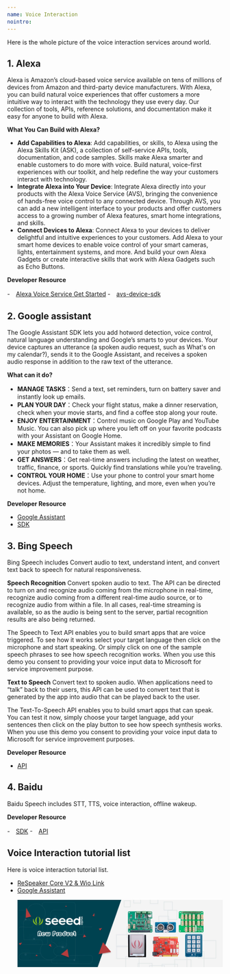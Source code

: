 ```yaml
---
name: Voice Interaction
nointro:
---
```


Here is the whole picture of the voice interaction services around world. 

## 1. Alexa

Alexa is Amazon’s cloud-based voice service available on tens of millions of devices from Amazon and third-party device manufacturers. With Alexa, you can build natural voice experiences that offer customers a more intuitive way to interact with the technology they use every day. Our collection of tools, APIs, reference solutions, and documentation make it easy for anyone to build with Alexa.

**What You Can Build with Alexa?**
- **Add Capabilities to Alexa**: Add capabilities, or skills, to Alexa using the Alexa Skills Kit (ASK), a collection of self-service APIs, tools, documentation, and code samples. Skills make Alexa smarter and enable customers to do more with voice. Build natural, voice-first experiences with our toolkit, and help redefine the way your customers interact with technology.
- **Integrate Alexa into Your Device**: Integrate Alexa directly into your products with the Alexa Voice Service (AVS), bringing the convenience of hands-free voice control to any connected device. Through AVS, you can add a new intelligent interface to your products and offer customers access to a growing number of Alexa features, smart home integrations, and skills.
- **Connect Devices to Alexa**: Connect Alexa to your devices to deliver delightful and intuitive experiences to your customers. Add Alexa to your smart home devices to enable voice control of your smart cameras, lights, entertainment systems, and more. And build your own Alexa Gadgets or create interactive skills that work with Alexa Gadgets such as Echo Buttons.

**Developer Resource**

-　[Alexa Voice Service Get Started](https://developer.amazon.com/zh/alexa-voice-service)
-　[avs-device-sdk](https://github.com/alexa/avs-device-sdk/wiki)

## 2. Google assistant

The Google Assistant SDK lets you add hotword detection, voice control, natural language understanding and Google’s smarts to your devices. Your device captures an utterance (a spoken audio request, such as What's on my calendar?), sends it to the Google Assistant, and receives a spoken audio response in addition to the raw text of the utterance.

**What can it do?**
- **MANAGE TASKS**：Send a text, set reminders, turn on battery saver and instantly look up emails.
- **PLAN YOUR DAY**：Check your flight status, make a dinner reservation, check when your movie starts, and find a coffee stop along your route.
- **ENJOY ENTERTAINMENT**：Control music on Google Play and YouTube Music. You can also pick up where you left off on your favorite podcasts with your Assistant on Google Home.
- **MAKE MEMORIES**：Your Assistant makes it incredibly simple to find your photos — and to take them as well.
- **GET ANSWERS**：Get real-time answers including the latest on weather, traffic, finance, or sports. Quickly find translations while you’re traveling.
- **CONTROL YOUR HOME**：Use your phone to control your smart home devices. Adjust the temperature, lighting, and more, even when you’re not home.

**Developer Resource**

- [Google Assistant](https://assistant.google.com/)
- [SDK](https://developers.google.com/assistant/sdk/overview)

## 3. Bing Speech

Bing Speech includes Convert audio to text, understand intent, and convert text back to speech for natural responsiveness.

**Speech Recognition**
Convert spoken audio to text. The API can be directed to turn on and recognize audio coming from the microphone in real-time, recognize audio coming from a different real-time audio source, or to recognize audio from within a file. In all cases, real-time streaming is available, so as the audio is being sent to the server, partial recognition results are also being returned.

The Speech to Text API enables you to build smart apps that are voice triggered. To see how it works select your target language then click on the microphone and start speaking. Or simply click on one of the sample speech phrases to see how speech recognition works. When you use this demo you consent to providing your voice input data to Microsoft for service improvement purpose.

**Text to Speech**
Convert text to spoken audio. When applications need to “talk” back to their users, this API can be used to convert text that is generated by the app into audio that can be played back to the user.

The Text-To-Speech API enables you to build smart apps that can speak. You can test it now, simply choose your target language, add your sentences then click on the play button to see how speech synthesis works. When you use this demo you consent to providing your voice input data to Microsoft for service improvement purposes.

**Developer Resource**

- [API](https://docs.microsoft.com/en-us/azure/cognitive-services/speech/home)


## 4. Baidu

Baidu Speech includes STT, TTS, voice interaction, offline wakeup. 

**Developer Resource**

-　[SDK](https://github.com/MyDuerOS/DuerOS-Python-Client)
-　[API](http://ai.baidu.com/docs#/ASR-Android-SDK/top)

## Voice Interaction tutorial list

Here is voice interaction tutorial list.

- [ReSpeaker Core V2 & Wio Link](/ReSpeaker_Core_V2_&_Wio_Link/)
- [Google Assistant](/Google_Assistant)<br /><p style="text-align:center"><a href="https://www.seeedstudio.com/act-4.html" target="_blank"><img src="https://github.com/SeeedDocument/Wiki_Banner/raw/master/new_product.jpg" /></a></p>